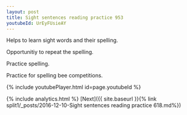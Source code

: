 ```yaml
---
layout: post
title: Sight sentences reading practice 953
youtubeId: UrEyFUsieAY
---
```

 
 
Helps to learn sight words and their spelling.

Opportunitiy to repeat the spelling. 

Practice spelling. 
 
Practice for spelling bee competitions. 
 
{% include youtubePlayer.html id=page.youtubeId %}
 
 
{% include analytics.html %} 
[Next]({{ site.baseurl }}{% link  split1/_posts/2016-12-10-Sight sentences reading practice 618.md%})
 
